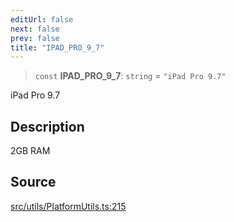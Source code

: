 ```yaml
---
editUrl: false
next: false
prev: false
title: "IPAD_PRO_9_7"
---
```


> `const` **IPAD\_PRO\_9\_7**: `string` = `"iPad Pro 9.7"`

iPad Pro 9.7

## Description

2GB RAM

## Source

[src/utils/PlatformUtils.ts:215](https://github.com/relishinc/dill-pixel/blob/c79d8e8552aaa0f13a29535c819ae67d025b4669/src/utils/PlatformUtils.ts#L215)
